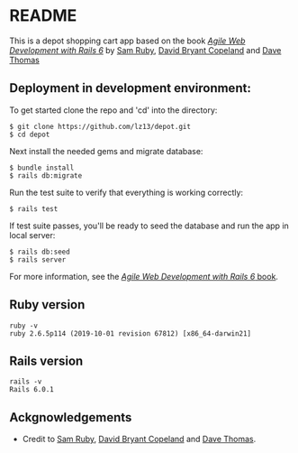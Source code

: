 # README
This is a depot shopping cart app based on the book [*Agile Web Development with Rails 6*](https://pragprog.com/titles/rails6/agile-web-development-with-rails-6/)
by [Sam Ruby](https://en.wikipedia.org/wiki/Sam_Ruby), [David Bryant Copeland](https://naildrivin5.com/) and [Dave Thomas](https://en.wikipedia.org/wiki/Dave_Thomas_(programmer))
## Deployment in development environment:
To get started clone the repo and 'cd' into the directory:
```
$ git clone https://github.com/lz13/depot.git
$ cd depot
```
Next install the needed gems and migrate database:
```
$ bundle install
$ rails db:migrate
```
Run the test suite to verify that everything is working correctly:
```
$ rails test
```
If test suite passes, you'll be ready to seed the database and run the app in local server:
```
$ rails db:seed
$ rails server
```
For more information, see the [*Agile Web Development with Rails 6* book](https://pragprog.com/titles/rails6/agile-web-development-with-rails-6/).

## Ruby version
```
ruby -v 
ruby 2.6.5p114 (2019-10-01 revision 67812) [x86_64-darwin21]
```
## Rails version
```
rails -v
Rails 6.0.1
```
## Ackgnowledgements
- Credit to [Sam Ruby](https://en.wikipedia.org/wiki/Sam_Ruby), [David Bryant Copeland](https://naildrivin5.com/) and [Dave Thomas](https://en.wikipedia.org/wiki/Dave_Thomas_(programmer)).
